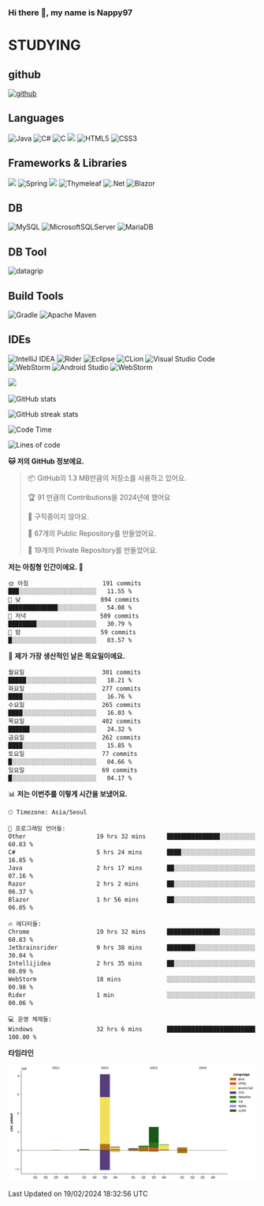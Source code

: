 ### Hi there 👋, my name is Nappy97

# STUDYING
## github
[<img src='https://cdn.jsdelivr.net/npm/simple-icons@3.0.1/icons/github.svg' alt='github' height='40'>](https://github.com/Nappy97)  

## Languages
![Java](https://img.shields.io/badge/java-%23ED8B00.svg?style=for-the-badge&logo=openjdk&logoColor=white) ![C#](https://img.shields.io/badge/c%23-%23239120.svg?style=for-the-badge&logo=c-sharp&logoColor=white) ![C](https://img.shields.io/badge/c-%2300599C.svg?style=for-the-badge&logo=c&logoColor=white) <img src="https://img.shields.io/badge/javascript-F7DF1E?style=for-the-badge&logo=javascript&logoColor=black"> ![HTML5](https://img.shields.io/badge/html5-%23E34F26.svg?style=for-the-badge&logo=html5&logoColor=white) ![CSS3](https://img.shields.io/badge/css3-%231572B6.svg?style=for-the-badge&logo=css3&logoColor=white)

## Frameworks & Libraries
<img src="https://img.shields.io/badge/bootstrap-7952B3?style=for-the-badge&logo=bootstrap&logoColor=white"> ![Spring](https://img.shields.io/badge/spring-%236DB33F.svg?style=for-the-badge&logo=spring&logoColor=white) <img src="https://img.shields.io/badge/jQuery-0769AD?style=for-the-badge&logo=jquery&logoColor=white"> ![Thymeleaf](https://img.shields.io/badge/Thymeleaf-%23005C0F.svg?style=for-the-badge&logo=Thymeleaf&logoColor=white) ![.Net](https://img.shields.io/badge/.NET-5C2D91?style=for-the-badge&logo=.net&logoColor=white) ![Blazor](https://img.shields.io/badge/blazor-%235C2D91.svg?style=for-the-badge&logo=blazor&logoColor=white)

## DB
![MySQL](https://img.shields.io/badge/mysql-%2300f.svg?style=for-the-badge&logo=mysql&logoColor=white) ![MicrosoftSQLServer](https://img.shields.io/badge/Microsoft%20SQL%20Server-CC2927?style=for-the-badge&logo=microsoft%20sql%20server&logoColor=white) ![MariaDB](https://img.shields.io/badge/MariaDB-003545?style=for-the-badge&logo=mariadb&logoColor=white)

## DB Tool
![datagrip](https://img.shields.io/badge/datagrip-9681EB?style=flat&logo=datagrip)

## Build Tools
![Gradle](https://img.shields.io/badge/Gradle-02303A.svg?style=for-the-badge&logo=Gradle&logoColor=white) ![Apache Maven](https://img.shields.io/badge/Apache%20Maven-C71A36?style=for-the-badge&logo=Apache%20Maven&logoColor=white)

## IDEs
![IntelliJ IDEA](https://img.shields.io/badge/IntelliJIDEA-000000.svg?style=for-the-badge&logo=intellij-idea&logoColor=white) ![Rider](https://img.shields.io/badge/Rider-000000.svg?style=for-the-badge&logo=Rider&logoColor=white&color=black&labelColor=crimson) ![Eclipse](https://img.shields.io/badge/Eclipse-FE7A16.svg?style=for-the-badge&logo=Eclipse&logoColor=white) ![CLion](https://img.shields.io/badge/CLion-black?style=for-the-badge&logo=clion&logoColor=white) ![Visual Studio Code](https://img.shields.io/badge/Visual%20Studio%20Code-0078d7.svg?style=for-the-badge&logo=visual-studio-code&logoColor=white) ![WebStorm](https://img.shields.io/badge/webstorm-143?style=for-the-badge&logo=webstorm&logoColor=white&color=black) ![Android Studio](https://img.shields.io/badge/Android%20Studio-3DDC84.svg?style=for-the-badge&logo=android-studio&logoColor=white) ![WebStorm](https://img.shields.io/badge/webstorm-143?style=for-the-badge&logo=webstorm&logoColor=white&color=black)

<div>
  <img  src="https://github-readme-stats.vercel.app/api/top-langs/?username=Nappy97&langs_count=8&exclude_repo=Example-deep-learning-from-scratch&layout=compact&line_height=24&hide_border=true&title_color=d88e82&card_width=280">
<div>
  
![GitHub stats](https://github-readme-stats.vercel.app/api?username=Nappy97&show_icons=true)  

![GitHub streak stats](https://github-readme-streak-stats.herokuapp.com/?user=Nappy97)  

<!--START_SECTION:waka-->
![Code Time](http://img.shields.io/badge/Code%20Time-1%2C533%20hrs%2033%20mins-blue)

![Lines of code](https://img.shields.io/badge/%EC%A0%80%EB%8A%94%20%EC%97%AC%ED%83%9C%EA%B9%8C%EC%A7%80%20-6.4%20million%20%EC%A4%84%EC%9D%98%20%EC%BD%94%EB%93%9C%EB%A5%BC%20%EC%9E%91%EC%84%B1%ED%96%88%EC%96%B4%EC%9A%94.-blue)

**🐱 저의 GitHub 정보에요.** 

> 📦 GitHub의 1.3 MB만큼의 저장소를 사용하고 있어요. 
 > 
> 🏆 91 만큼의 Contributions을 2024년에 했어요
 > 
> 🚫 구직중이지 않아요.
 > 
> 📜 67개의 Public Repository를 만들었어요. 
 > 
> 🔑 19개의 Private Repository를 만들었어요. 
 > 
**저는 아침형 인간이에요. 🐤** 

```text
🌞 아침                     191 commits         ███░░░░░░░░░░░░░░░░░░░░░░   11.55 % 
🌆 낮　                     894 commits         ██████████████░░░░░░░░░░░   54.08 % 
🌃 저녁                     509 commits         ████████░░░░░░░░░░░░░░░░░   30.79 % 
🌙 밤　                     59 commits          █░░░░░░░░░░░░░░░░░░░░░░░░   03.57 % 
```
📅 **제가 가장 생산적인 날은 목요일이에요.** 

```text
월요일                      301 commits         █████░░░░░░░░░░░░░░░░░░░░   18.21 % 
화요일                      277 commits         ████░░░░░░░░░░░░░░░░░░░░░   16.76 % 
수요일                      265 commits         ████░░░░░░░░░░░░░░░░░░░░░   16.03 % 
목요일                      402 commits         ██████░░░░░░░░░░░░░░░░░░░   24.32 % 
금요일                      262 commits         ████░░░░░░░░░░░░░░░░░░░░░   15.85 % 
토요일                      77 commits          █░░░░░░░░░░░░░░░░░░░░░░░░   04.66 % 
일요일                      69 commits          █░░░░░░░░░░░░░░░░░░░░░░░░   04.17 % 
```


📊 **저는 이번주를 이렇게 시간을 보냈어요.** 

```text
🕑︎ Timezone: Asia/Seoul

💬 프로그래밍 언어들: 
Other                    19 hrs 32 mins      ███████████████░░░░░░░░░░   60.83 % 
C#                       5 hrs 24 mins       ████░░░░░░░░░░░░░░░░░░░░░   16.85 % 
Java                     2 hrs 17 mins       ██░░░░░░░░░░░░░░░░░░░░░░░   07.16 % 
Razor                    2 hrs 2 mins        ██░░░░░░░░░░░░░░░░░░░░░░░   06.37 % 
Blazor                   1 hr 56 mins        ██░░░░░░░░░░░░░░░░░░░░░░░   06.05 % 

🔥 에디터들: 
Chrome                   19 hrs 32 mins      ███████████████░░░░░░░░░░   60.83 % 
Jetbrainsrider           9 hrs 38 mins       ████████░░░░░░░░░░░░░░░░░   30.04 % 
Intellijidea             2 hrs 35 mins       ██░░░░░░░░░░░░░░░░░░░░░░░   08.09 % 
WebStorm                 18 mins             ░░░░░░░░░░░░░░░░░░░░░░░░░   00.98 % 
Rider                    1 min               ░░░░░░░░░░░░░░░░░░░░░░░░░   00.06 % 

💻 운영 체제들: 
Windows                  32 hrs 6 mins       █████████████████████████   100.00 % 
```

**타임라인**

![Lines of Code chart](https://raw.githubusercontent.com/Nappy97/Nappy97/main/assets/bar_graph.png)


 Last Updated on 19/02/2024 18:32:56 UTC
<!--END_SECTION:waka-->
